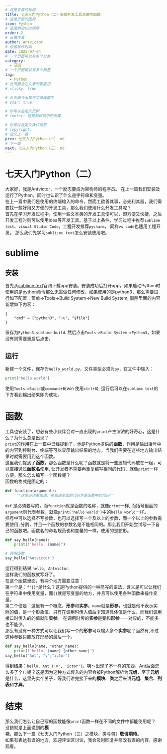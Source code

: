 ```yaml
---
# 这是文章的标题
title: 七天入门Python（二）安装开发工具及编写函数
# 这是页面的图标
icon: Python
# 这是侧边栏的顺序
order: 2
# 设置作者
author: Antvictor
# 设置写作时间
date: 2023-07-04
# 一个页面可以有多个分类
category:
  - 语言
# 一个页面可以有多个标签
tag:
  - Python
# 此页面会在文章列表置顶
# sticky: true

# 此页面会出现在文章收藏中
# star: true

# 你可以自定义页脚
# footer: 这是测试显示的页脚

# 你可以自定义版权信息
# copyright: 
# 定义上一篇
prev: 七天入门Python（一）.md
# 下一篇
next: 七天入门Python（三）.md
---
```


# 七天入门Python（二）
大家好，我是Antvictor，一个励志要成为架构师的程序员。
在上一篇我们安装及运行了Python，同时也认识了什么是字符串和变量。<br>
在上一篇中我们是使用的终端输入的命令，然而工欲善其事，必先利其器，我们需要找一些好用又方便的开发工具，那么我们使用什么开发工具呢？<br>
首先在学习开发过程中，使用一些文本类的开发工具便可以，即方便又快捷，之后开发工程时则可以使用idea等开发工具。基于以上条件，学习过程中推荐`sublime text`、`visual Studio Code`，工程开发推荐`pycharm`， 同样`vs code`也适用工程开发。
那么我们先学习`subliime text`怎么安装使用吧。
# sublime
## 安装
首先从[sublime text](https://www.sublimetext.com/)官网下载app安装。安装成功后打开app，如果启动Python时使用的是python命令那么无需做任何修改，如果使用的是python3，那么需要进行如下配置：菜单->Tools->Build System->New Build System, 删除里面的内容新增如下内容：
```text
{
	"cmd" = ["python3", "-u", "$file"]
}
```
保存为`Python3.sublime-build`. 然后点击`Tools->Build System->Python3`，如果没有则需要重启后点击。
## 运行
新建一个文件，保存为`hello_world.py`，文件类型必须为`py`，在文件中输入：
```python
print("hello world")
```
使用`Tools->Build`或`command+B`(win 使用`ctrl+B`), 运行后可以在`sublime text`的下方看到输出结果即为成功。

# 函数
工具也安装了，想必有些小伙伴会对一直出现的`print`产生浓浓的好奇心，这是什么？为什么总是出现？<br>
`print`的作用在上一篇中已经提到了，他是Python提供的**函数**，作用是输出括号中的内容到控制台、终端等可以显示输出结果的地方。当我们需要在这些地方输出结果时就需要用到这个函数。<br>
这里我们提到了**函数**，那么函数是什么呢？函数就是将一些逻辑代码放在一起，可以直接通过**函数名**使用, 让开发者不需要再重复编写相同的代码，就像`print`一样方便。那么怎么编写一个函数呢？<br>
函数的格式是固定的：
```python
def function(argument): 
	'''这里必须要缩进，在缩进里面的代码才是函数中的代码'''
```
`def` 是必须要写的，而`function`就是函数的名称，就像`print`一样, 而括号里面的`argument`则代表参数，就像`print('hello world')`中的`hello world`一样。<br>
括号中可以选择不写参数，也可以选择写一个及以上的参数，而一个以上的参数需要使用`,`分割，并且一个函数的参数名是不能相同的。那么我们开始尝试写一下自己的函数吧。函数名的命名规范也和变量的一样，使用的是蛇形。
```python
def say_hello(name):
	print(f"hello, {name}")

# 调用函数
say_hello('Antvictor')
```
运行得到结果:`hello, Antvictor`.<br>
这样我们的函数就写好了。<br>
在这个函数里面，有两个地方需要注意：<br>
第一个是：`f"{}"`是什么？这是Python提供的一种简写的语法，含义是可以让我们在字符串中使用变量，而`{}`就是写变量的地方，并且可以使用各种函数来操作变量。<br>
第二个便是：这里有一个概念，**形参**和**实参**。`name`就是**形参**，也就是他不表示实际的值，是一个形象值，只有在调用时传入值后才知道具体值是什么，而我们调用接口时传入的的值就叫**实参**。
在调用时传的**实参**是要和**形参**一一对应的，不能多也不能少。<br>
那么有没有一种方式可以让我们写一个的**形参**可以输入多个**实参**呢？当然有,不过这种参数只能放在形参的最后一个。
```python
def say_hello(name, *other_name):
	print(f"hello, {name} {other_name}")
say_hello("Ant", "v","ictor")
```
得到结果：`hello, Ant ('v', 'ictor')`。咦～出现了不一样的东西，Ant后面怎么多了个`()`呢？这是因为这种方式传入的内容会被Python解析为**元组**，至于**元组**是什么，这里先卖个关子，等我们讲完接下来的**模块**、**类**之后来讲**元组**、**集合**、**列表**和**字典**。
# 结束
那么我们怎么让自己写的函数能像`print`函数一样在不同的文件中都能使用呢？<br>
没错就是上面说到的**模块**，那么下一篇《七天入门Python（三）之模块、类与包》**敬请期待**。<br>
如果有表达有误的地方，欢迎评论区讨论，我会及时回复并修改有误的内容，感谢观看。
